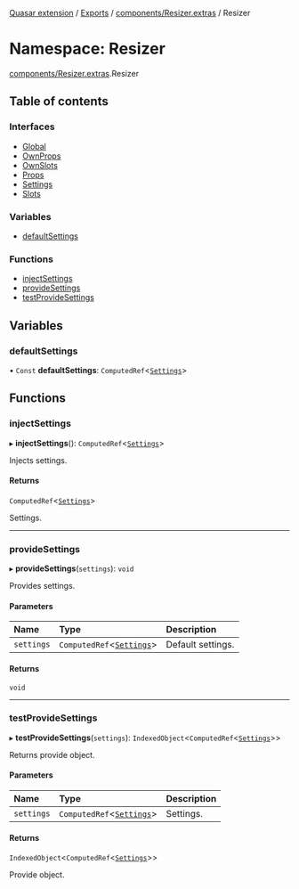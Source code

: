[Quasar extension](../index.md) / [Exports](../modules.md) / [components/Resizer.extras](components_Resizer_extras.md) / Resizer

# Namespace: Resizer

[components/Resizer.extras](components_Resizer_extras.md).Resizer

## Table of contents

### Interfaces

- [Global](../interfaces/components_Resizer_extras.Resizer.Global.md)
- [OwnProps](../interfaces/components_Resizer_extras.Resizer.OwnProps.md)
- [OwnSlots](../interfaces/components_Resizer_extras.Resizer.OwnSlots.md)
- [Props](../interfaces/components_Resizer_extras.Resizer.Props.md)
- [Settings](../interfaces/components_Resizer_extras.Resizer.Settings.md)
- [Slots](../interfaces/components_Resizer_extras.Resizer.Slots.md)

### Variables

- [defaultSettings](components_Resizer_extras.Resizer.md#defaultsettings)

### Functions

- [injectSettings](components_Resizer_extras.Resizer.md#injectsettings)
- [provideSettings](components_Resizer_extras.Resizer.md#providesettings)
- [testProvideSettings](components_Resizer_extras.Resizer.md#testprovidesettings)

## Variables

### defaultSettings

• `Const` **defaultSettings**: `ComputedRef`<[`Settings`](../interfaces/components_Resizer_extras.Resizer.Settings.md)\>

## Functions

### injectSettings

▸ **injectSettings**(): `ComputedRef`<[`Settings`](../interfaces/components_Resizer_extras.Resizer.Settings.md)\>

Injects settings.

#### Returns

`ComputedRef`<[`Settings`](../interfaces/components_Resizer_extras.Resizer.Settings.md)\>

Settings.

___

### provideSettings

▸ **provideSettings**(`settings`): `void`

Provides settings.

#### Parameters

| Name | Type | Description |
| :------ | :------ | :------ |
| `settings` | `ComputedRef`<[`Settings`](../interfaces/components_Resizer_extras.Resizer.Settings.md)\> | Default settings. |

#### Returns

`void`

___

### testProvideSettings

▸ **testProvideSettings**(`settings`): `IndexedObject`<`ComputedRef`<[`Settings`](../interfaces/components_Resizer_extras.Resizer.Settings.md)\>\>

Returns provide object.

#### Parameters

| Name | Type | Description |
| :------ | :------ | :------ |
| `settings` | `ComputedRef`<[`Settings`](../interfaces/components_Resizer_extras.Resizer.Settings.md)\> | Settings. |

#### Returns

`IndexedObject`<`ComputedRef`<[`Settings`](../interfaces/components_Resizer_extras.Resizer.Settings.md)\>\>

Provide object.

